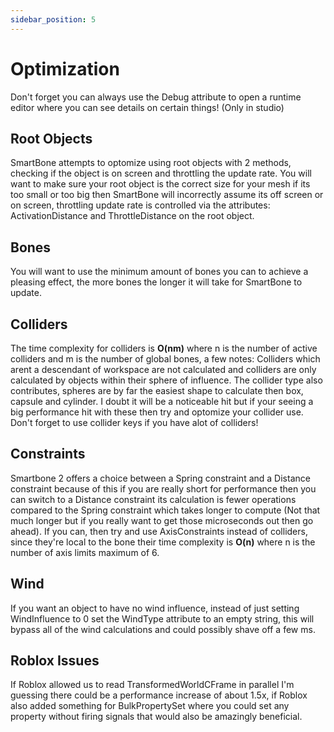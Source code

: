 ```yaml
---
sidebar_position: 5
---
```

# Optimization

Don't forget you can always use the Debug attribute to open a runtime editor where you can see details on certain things! (Only in studio)

## Root Objects
SmartBone attempts to optomize using root objects with 2 methods, checking if the object is on screen and throttling the update rate. You will want to make sure your root object is the correct size for your mesh if its too small or too big then SmartBone will incorrectly assume its off screen or on screen, throttling update rate is controlled via the attributes: ActivationDistance and ThrottleDistance on the root object.

## Bones
You will want to use the minimum amount of bones you can to achieve a pleasing effect, the more bones the longer it will take for SmartBone to update.

## Colliders
The time complexity for colliders is **O(nm)** where n is the number of active colliders and m is the number of global bones, a few notes: Colliders which arent a descendant of workspace are not calculated and colliders are only calculated by objects within their sphere of influence. The collider type also contributes, spheres are by far the easiest shape to calculate then box, capsule and cylinder. I doubt it will be a noticeable hit but if your seeing a big performance hit with these then try and optomize your collider use. Don't forget to use collider keys if you have alot of colliders!

## Constraints
Smartbone 2 offers a choice between a Spring constraint and a Distance constraint because of this if you are really short for performance then you can switch to a Distance constraint its calculation is fewer operations compared to the Spring constraint which takes longer to compute (Not that much longer but if you really want to get those microseconds out then go ahead). If you can, then try and use AxisConstraints instead of colliders, since they're local to the bone their time complexity is **O(n)** where n is the number of axis limits maximum of 6.

## Wind
If you want an object to have no wind influence, instead of just setting WindInfluence to 0 set the WindType attribute to an empty string, this will bypass all of the wind calculations and could possibly shave off a few ms.

## Roblox Issues
If Roblox allowed us to read TransformedWorldCFrame in parallel I'm guessing there could be a performance increase of about 1.5x, if Roblox also added something for BulkPropertySet where you could set any property without firing signals that would also be amazingly beneficial.
